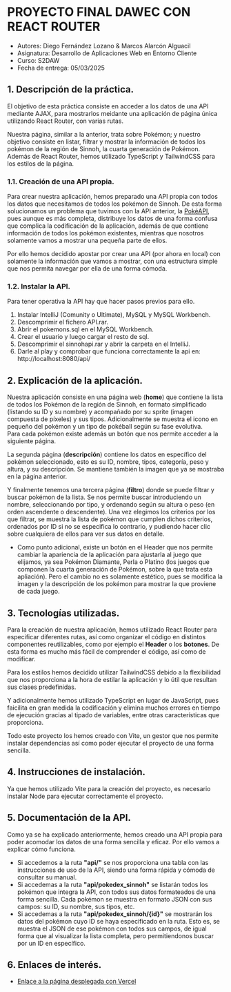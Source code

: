 # PROYECTO FINAL DAWEC CON REACT ROUTER

- Autores: Diego Fernández Lozano & Marcos Alarcón Alguacil
- Asignatura: Desarrollo de Aplicaciones Web en Entorno Cliente
- Curso: S2DAW
- Fecha de entrega: 05/03/2025

## 1. Descripción de la práctica.
El objetivo de esta práctica consiste en acceder a los datos de una API mediante AJAX, para mostrarlos meidante una aplicación de página única utilizando React Router, con varias rutas.

Nuestra página, similar a la anterior, trata sobre Pokémon; y nuestro objetivo consiste en listar, filtrar y mostrar la información de todos los pokémon de la región de Sinnoh, la cuarta generación de Pokémon. Además de React Router, hemos utilizado TypeScript y TailwindCSS para los estilos de la página.

### 1.1. Creación de una API propia.
Para crear nuestra aplicación, hemos preparado una API propia con todos los datos que necesitamos de todos los pokémon de Sinnoh. De esta forma solucionamos un problema que tuvimos con la API anterior, la [PokéAPI](https://pokeapi.co/), pues aunque es más completa, distribuye los datos de una forma confusa que complica la codificación de la aplicación, además de que contiene información de todos los pokémon existentes, mientras que nosotros solamente vamos a mostrar una pequeña parte de ellos.

Por ello hemos decidido apostar por crear una API (por ahora en local) con solamente la información que vamos a mostrar, con una estructura simple que nos permita navegar por ella de una forma cómoda.

### 1.2. Instalar la API.
Para tener operativa la API hay que hacer pasos previos para ello.

1. Instalar IntelliJ (Comunity o Ultimate), MySQL y MySQL Workbench.
2. Descomprimir el fichero API.rar.
3. Abrir el pokemons.sql en el MySQL Workbench.
4. Crear el usuario y luego cargar el resto de sql.
5. Descomprimir el sinnohapi.rar y abrir la carpeta en el IntelliJ.
6. Darle al play y comprobar que funciona correctamente la api en: http://localhost:8080/api/

## 2. Explicación de la aplicación.
Nuestra aplicación consiste en una página web (**home**) que contiene la lista de todos los Pokémon de la región de Sinnoh, en formato simplificado (listando su ID y su nombre) y acompañado por su sprite (imagen compuesta de píxeles) y sus tipos. Adicionalmente se muestra el icono en pequeño del pokémon y un tipo de pokéball según su fase evolutiva.  
Para cada pokémon existe además un botón que nos permite acceder a la siguiente página.

La segunda página (**descripción**) contiene los datos en específico del pokémon seleccionado, esto es su ID, nombre, tipos, categoría, peso y altura, y su descripción. Se mantiene también la imagen que ya se mostraba en la página anterior.

Y finalmente tenemos una tercera página (**filtro**) donde se puede filtrar y buscar pokémon de la lista. Se nos permite buscar introduciendo un nombre, seleccionando por tipo, y ordenando según su altura o peso (en orden ascendente o descendente). Una vez elegimos los criterios por los que filtrar, se muestra la lista de pokémon que cumplen dichos criterios, ordenados por ID si no se especifica lo contrario, y pudiendo hacer clic sobre cualquiera de ellos para ver sus datos en detalle.

- Como punto adicional, existe un botón en el Header que nos permite cambiar la apariencia de la aplicación para ajustarla al juego que elijamos, ya sea Pokémon Diamante, Perla o Platino (los juegos que componen la cuarta generación de Pokémon, sobre la que trata esta apliación). Pero el cambio no es solamente estético, pues se modifica la imagen y la descripción de los pokémon para mostrar la que proviene de cada juego.

## 3. Tecnologías utilizadas.
Para la creación de nuestra aplicación, hemos utilizado React Router para especificar diferentes rutas, así como organizar el código en distintos componentes reutilizables, como por ejemplo el **Header** o los **botones**. De esta forma es mucho más fácil de comprender el código, así como de modificar.

Para los estilos hemos decidido utilizar TailwindCSS debido a la flexibilidad que nos proporciona a la hora de estilar la aplicación y lo útil que resultan sus clases predefinidas.

Y adicionalmente hemos utilizado TypeScript en lugar de JavaScript, pues faicilita en gran medida la codificación y elimina muchos errores en tiempo de ejecución gracias al tipado de variables, entre otras características que proporciona.

Todo este proyecto los hemos creado con Vite, un gestor que nos permite instalar dependencias así como poder ejecutar el proyecto de una forma sencilla.

## 4. Instrucciones de instalación.
Ya que hemos utilizado Vite para la creación del proyecto, es necesario instalar Node para ejecutar correctamente el proyecto.

## 5. Documentación de la API.
Como ya se ha explicado anteriormente, hemos creado una API propia para poder acomodar los datos de una forma sencilla y eficaz. Por ello vamos a explicar cómo funciona.

- Si accedemos a la ruta **"api/"** se nos proporciona una tabla con las instrucciones de uso de la API, siendo una forma rápida y cómoda de consultar su manual.
- Si accedemas a la ruta **"api/pokedex_sinnoh"** se listarán todos los pokémon que integra la API, con todos sus datos formateados de una forma sencilla. Cada pokémon se muestra en formato JSON con sus campos: su ID, su nombre, sus tipos, etc.
- Si accedemas a la ruta **"api/pokedex_sinnoh/{id}"** se mostrarán los datos del pokémon cuyo ID se haya especificado en la ruta. Esto es, se muestra el JSON de ese pokémon con todos sus campos, de igual forma que al visualizar la lista completa, pero permitiendonos buscar por un ID en específico.

## 6. Enlaces de interés.

- [Enlace a la página desplegada con Vercel]()
